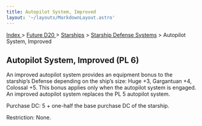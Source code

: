 ```yaml
---
title: Autopilot System, Improved
layout: '~/layouts/MarkdownLayout.astro'
---
```


[ Index ](/) > [ Future D20 ](/future.d20.srd) > [Starships](/future.d20.srd/starships) > [Starship Defense Systems](/future.d20.srd/starships/starship.defense.systems) > Autopilot System, Improved

## Autopilot System, Improved (PL 6)

An improved autopilot system provides an equipment bonus to the starship’s
Defense depending on the ship’s size: Huge +3, Gargantuan +4, Colossal +5.
This bonus applies only when the autopilot system is engaged. An improved
autopilot system replaces the PL 5 autopilot system.

Purchase DC: 5 + one-half the base purchase DC of the starship.

Restriction: None.


